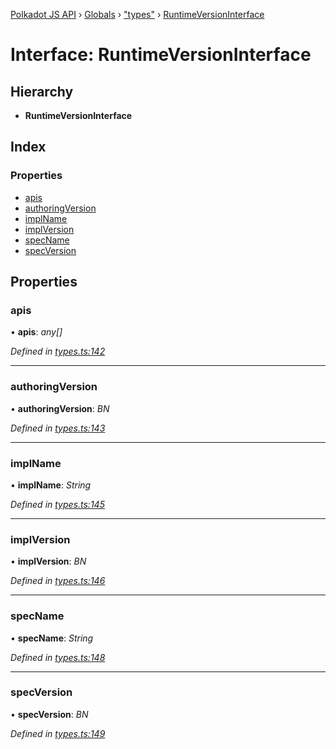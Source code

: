 [Polkadot JS API](../README.md) › [Globals](../globals.md) › ["types"](../modules/_types_.md) › [RuntimeVersionInterface](_types_.runtimeversioninterface.md)

# Interface: RuntimeVersionInterface

## Hierarchy

* **RuntimeVersionInterface**

## Index

### Properties

* [apis](_types_.runtimeversioninterface.md#apis)
* [authoringVersion](_types_.runtimeversioninterface.md#authoringversion)
* [implName](_types_.runtimeversioninterface.md#implname)
* [implVersion](_types_.runtimeversioninterface.md#implversion)
* [specName](_types_.runtimeversioninterface.md#specname)
* [specVersion](_types_.runtimeversioninterface.md#specversion)

## Properties

###  apis

• **apis**: *any[]*

*Defined in [types.ts:142](https://github.com/polkadot-js/api/blob/db59fbff25/packages/types/src/types.ts#L142)*

___

###  authoringVersion

• **authoringVersion**: *BN*

*Defined in [types.ts:143](https://github.com/polkadot-js/api/blob/db59fbff25/packages/types/src/types.ts#L143)*

___

###  implName

• **implName**: *String*

*Defined in [types.ts:145](https://github.com/polkadot-js/api/blob/db59fbff25/packages/types/src/types.ts#L145)*

___

###  implVersion

• **implVersion**: *BN*

*Defined in [types.ts:146](https://github.com/polkadot-js/api/blob/db59fbff25/packages/types/src/types.ts#L146)*

___

###  specName

• **specName**: *String*

*Defined in [types.ts:148](https://github.com/polkadot-js/api/blob/db59fbff25/packages/types/src/types.ts#L148)*

___

###  specVersion

• **specVersion**: *BN*

*Defined in [types.ts:149](https://github.com/polkadot-js/api/blob/db59fbff25/packages/types/src/types.ts#L149)*
